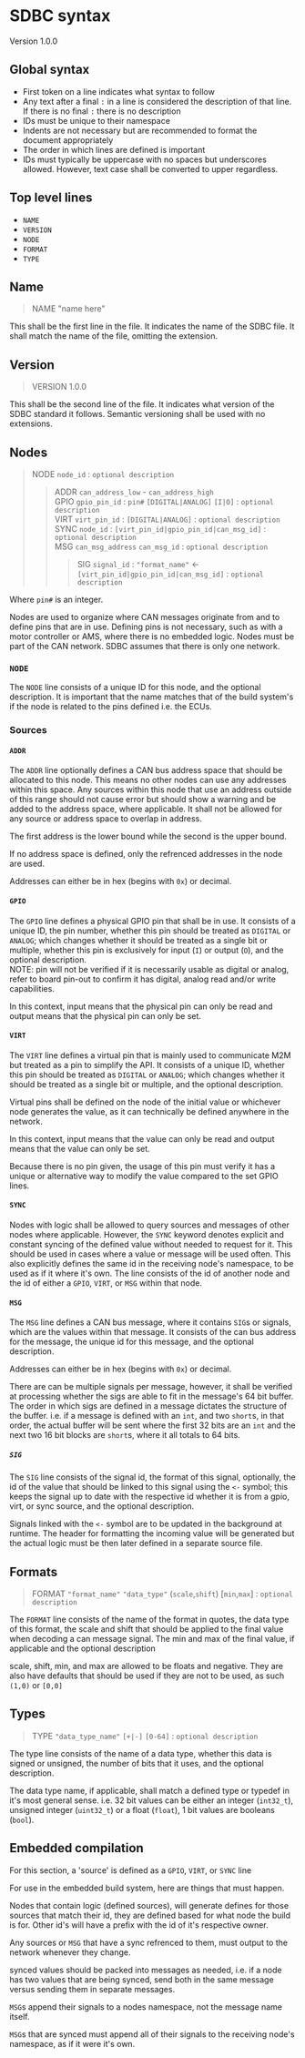 # SDBC syntax

Version 1.0.0

## Global syntax

- First token on a line indicates what syntax to follow
- Any text after a final `:` in a line is considered the description of that line. If there is no final `:` there is no description
- IDs must be unique to their namespace
- Indents are not necessary but are recommended to format the document appropriately
- The order in which lines are defined is important
- IDs must typically be uppercase with no spaces but underscores allowed. However, text case shall be converted to upper regardless.

## Top level lines

- `NAME`
- `VERSION`
- `NODE`
- `FORMAT`
- `TYPE`

## Name

> NAME "name here"

This shall be the first line in the file. It indicates the name of the SDBC file. It shall match the name of the file, omitting the extension.

## Version

> VERSION 1.0.0

This shall be the second line of the file. It indicates what version of the SDBC standard it follows.
Semantic versioning shall be used with no extensions.

## Nodes

> NODE `node_id` : `optional description`
> > ADDR `can_address_low` - `can_address_high`  
> > GPIO `gpio_pin_id` : `pin#` `[DIGITAL|ANALOG]` `[I|O]` : `optional description`  
> > VIRT `virt_pin_id` : `[DIGITAL|ANALOG]` : `optional description`  
> > SYNC `node_id` : `[virt_pin_id|gpio_pin_id|can_msg_id]` : `optional description`  
> > MSG `can_msg_address` `can_msg_id` : `optional description`  
> > > SIG `signal_id` : `"format_name"` <- `[virt_pin_id|gpio_pin_id|can_msg_id]` : `optional description`  

Where `pin#` is an integer.

Nodes are used to organize where CAN messages originate from and to define pins that are in use. Defining pins is not necessary, such as with a motor controller or AMS, where there is no embedded logic. Nodes must be part of the CAN network. SDBC assumes that there is only one network.

### `NODE`

The `NODE` line consists of a unique ID for this node, and the optional description. It is important that the name matches that of the build system's if the node is related to the pins defined i.e. the ECUs.

### Sources

#### `ADDR`

The `ADDR` line optionally defines a CAN bus address space that should be allocated to this node. This means no other nodes can use any addresses within this space. Any sources within this node that use an address outside of this range should not cause error but should show a warning and be added to the address space, where applicable. It shall not be allowed for any source or address space to overlap in address.

The first address is the lower bound while the second is the upper bound.

If no address space is defined, only the refrenced addresses in the node are used.

Addresses can either be in hex (begins with `0x`) or decimal.

#### `GPIO`

The `GPIO` line defines a physical GPIO pin that shall be in use. It consists of a unique ID, the pin number, whether this pin should be treated as `DIGITAL` or `ANALOG`; which changes whether it should be treated as a single bit or multiple, whether this pin is exclusively for input (`I`) or output (`O`), and the optional description.  
NOTE: pin will not be verified if it is necessarily usable as digital or analog, refer to board pin-out to confirm it has digital, analog read and/or write capabilities.

In this context, input means that the physical pin can only be read and output means that the physical pin can only be set.

#### `VIRT`

The `VIRT` line defines a virtual pin that is mainly used to communicate M2M but treated as a pin to simplify the API. It consists of a unique ID, whether this pin should be treated as `DIGITAL` or `ANALOG`; which changes whether it should be treated as a single bit or multiple, and the optional description.

Virtual pins shall be defined on the node of the initial value or whichever node generates the value, as it can technically be defined anywhere in the network.

In this context, input means that the value can only be read and output means that the value can only be set.

Because there is no pin given, the usage of this pin must verify it has a unique or alternative way to modify the value compared to the set GPIO lines.

#### `SYNC`

Nodes with logic shall be allowed to query sources and messages of other nodes where applicable. However, the `SYNC` keyword denotes explicit and constant syncing of the defined value without needed to request for it. This should be used in cases where a value or message will be used often. This also explicitly defines the same id in the receiving node's namespace, to be used as if it where it's own. The line consists of the id of another node and the id of either a `GPIO`, `VIRT`, or `MSG` within that node.

#### `MSG`

The `MSG` line defines a CAN bus message, where it contains `SIG`s or signals, which are the values within that message. It consists of the can bus address for the message, the unique id for this message, and the optional description.

Addresses can either be in hex (begins with `0x`) or decimal.

There are can be multiple signals per message, however, it shall be verified at processing whether the sigs are able to fit in the message's 64 bit buffer. The order in which sigs are defined in a message dictates the structure of the buffer. i.e. if a message is defined with an `int`, and two `short`s, in that order, the actual buffer will be sent where the first 32 bits are an `int` and the next two 16 bit blocks are `short`s, where it all totals to 64 bits.

##### `SIG`

The `SIG` line consists of the signal id, the format of this signal, optionally, the id of the value that should be linked to this signal using the `<-` symbol; this keeps the signal up to date with the respective id whether it is from a gpio, virt, or sync source, and the optional description.

Signals linked with the `<-` symbol are to be updated in the background at runtime. The header for formatting the incoming value will be generated but the actual logic must be then later defined in a separate source file.

## Formats

> FORMAT `"format_name"` `"data_type"` (`scale`,`shift`) [`min`,`max`] : `optional description`

The `FORMAT` line consists of the name of the format in quotes, the data type of this format, the scale and shift that should be applied to the final value when decoding a can message signal. The min and max of the final value, if applicable and the optional description

scale, shift, min, and max are allowed to be floats and negative. They are also have defaults that should be used if they are not to be used, as such `(1,0)` or `[0,0]`

## Types

> TYPE `"data_type_name"` `[+|-]` `[0-64]` : `optional description`

The type line consists of the name of a data type, whether this data is signed or unsigned, the number of bits that it uses, and the optional description.

The data type name, if applicable, shall match a defined type or typedef in it's most general sense. i.e. 32 bit values can be either an integer (`int32_t`), unsigned integer (`uint32_t`) or a float (`float`), 1 bit values are booleans (`bool`).

## Embedded compilation

For this section, a 'source' is defined as a `GPIO`, `VIRT`, or `SYNC` line

For use in the embedded build system, here are things that must happen.

Nodes that contain logic (defined sources), will generate defines for those sources that match their id, they are defined based for what node the build is for. Other id's will have a prefix with the id of it's respective owner.

Any sources or `MSG` that have a sync refrenced to them, must output to the network whenever they change.

synced values should be packed into messages as needed, i.e. if a node has two values that are being synced, send both in the same message versus sending them in separate messages.

`MSG`s append their signals to a nodes namespace, not the message name itself.

`MSG`s that are synced must append all of their signals to the receiving node's namespace, as if it were it's own.
